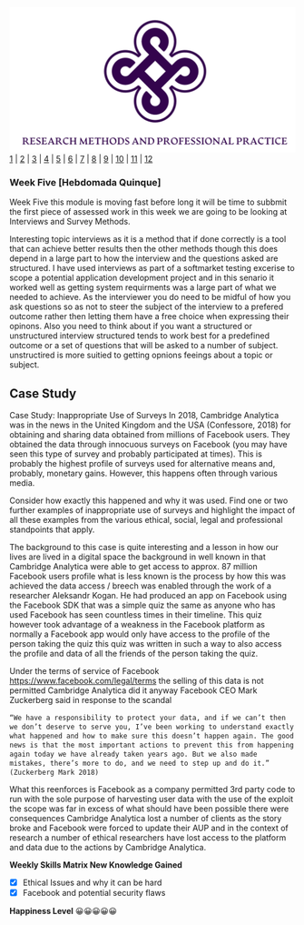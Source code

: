 ![Logo](Images/Logo.png)
[1](/MyPortfolio/RMPP/Unit01.html) | [2](/MyPortfolio/RMPP/Unit02.html) | [3](/MyPortfolio/RMPP/Unit03.html) | [4](/MyPortfolio/RMPP/Unit04.html) | [5](/MyPortfolio/RMPP/Unit05.html) | [6](/MyPortfolio/RMPP/Unit06.html) | [7](/MyPortfolio/RMPP/Unit07.html) | [8](/MyPortfolio/RMPP/Unit08.html) | [9](/MyPortfolio/RMPP/Unit09.html) | [10](/MyPortfolio/RMPP/Unit10.html) | [11](/MyPortfolio/RMPP/Unit11.html) | [12](/MyPortfolio/RMPP/Unit12.html)
### Week Five [Hebdomada Quinque]

Week Five this module is moving fast before long it will be time to subbmit the first piece of assessed work in this week we are going to be looking at Interviews and Survey Methods.

Interesting topic interviews as it is a method that if done correctly is a tool that can achieve better results then the other methods though this does depend in a large part to how the interview and the questions asked are structured. I have used interviews as part of a softmarket testing excerise to scope a potential application development project and in this senario it worked well as getting system requirments was a large part of what we needed to achieve. As the interviewer you do need to be midful of how you ask questions so as not to steer the subject of the interview to a prefered outcome rather then letting them have a free choice when expressing their opinons. Also you need to think about if you want a structured or unstructured interview structured tends to work best for a predefined outcome or a set of questions that will be asked to a number of subject. unstructired is more suitied to getting opnions feeings about a topic or subject. 

## Case Study

Case Study: Inappropriate Use of Surveys
In 2018, Cambridge Analytica was in the news in the United Kingdom and the USA (Confessore, 2018) for obtaining and sharing data obtained from millions of Facebook users. They obtained the data through innocuous surveys on Facebook (you may have seen this type of survey and probably participated at times). This is probably the highest profile of surveys used for alternative means and, probably, monetary gains. However, this happens often through various media.

Consider how exactly this happened and why it was used. Find one or two further examples of inappropriate use of surveys and highlight the impact of all these examples from the various ethical, social, legal and professional standpoints that apply.

The background to this case is quite interesting and a lesson in how our lives are lived in a digital space the background in well known in that Cambridge Analytica were able to get access to approx. 87 million Facebook users profile what is less known is the process by how this was achieved the data access / breech was enabled through the work of a researcher Aleksandr Kogan. He had produced an app on Facebook using the Facebook SDK that was a simple quiz the same as anyone who has used Facebook has seen countless times in their timeline. This quiz however took advantage of a weakness in the Facebook platform as normally a Facebook app would only have access to the profile of the person taking the quiz this quiz was written in such a way to also access the profile and data of all the friends of the person taking the quiz.

Under the terms of service of Facebook https://www.facebook.com/legal/terms the selling of this data is not permitted Cambridge Analytica did it anyway Facebook CEO Mark Zuckerberg said in response to the scandal

```
“We have a responsibility to protect your data, and if we can’t then we don’t deserve to serve you, I’ve been working to understand exactly what happened and how to make sure this doesn’t happen again. The good news is that the most important actions to prevent this from happening again today we have already taken years ago. But we also made mistakes, there’s more to do, and we need to step up and do it.” (Zuckerberg Mark 2018) 
```

What this reenforces is Facebook as a company permitted 3rd party code to run with the sole purpose of harvesting user data with the use of the exploit the scope was far in excess of what should have been possible there were consequences Cambridge Analytica lost a number of clients as the story broke and Facebook were forced to update their AUP and in the context of research a number of ethical researchers have lost access to the platform and data due to the actions by Cambridge Analytica.


**Weekly Skills Matrix New Knowledge Gained**

- [x] Ethical Issues and why it can be hard  
- [x] Facebook and potential security flaws

**Happiness Level**
😀😀😀😀😀
